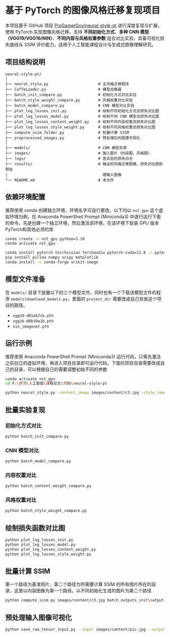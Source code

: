 
# 基于 PyTorch 的图像风格迁移复现项目

本项目基于 GitHub 项目 [ProGamerGov/neural-style-pt](https://github.com/ProGamerGov/neural-style-pt) 进行深度复现与扩展，使用 PyTorch 实现图像风格迁移，支持 **不同初始化方式**、**多种 CNN 模型（VGG19/VGG16/NIN）**、**不同内容与风格权重参数** 组合对比实验，具备可视化损失曲线与 SSIM 评价能力，适用于人工智能课程设计与生成式图像理解研究。

##  项目结构说明

```
neural-style-pt/
│
├── neural_style.py                      # 主风格迁移程序
├── CaffeLoader.py                       # 模型加载器
├── batch_init_compare.py                # 初始化方式对比实验
├── batch_style_weight_compare.py        # 风格权重对比实验
├── batch_model_compare.py               # CNN 模型对比实验
├── plot_log_losses_init.py              # 绘制不同初始化方式总损失对比图
├── plot_log_losses_model.py             # 绘制不同 CNN 模型总损失对比图
├── plot_log_losses_content_weight.py    # 绘制不同内容权重总损失对比图
├── plot_log_losses_style_weight.py      # 绘制不同风格权重总损失对比图
├── compute_ssim_folder.py               # 批量计算 SSIM
├── preprocessed_images.py               # 预处理后的图像可视化
│
├── models/                              # CNN 模型目录
├── images/                              # 输入图片（内容图、风格图）
├── logs/                                # 各实验的损失日志
├── results/                             # 输出的风格迁移图像、损失对比图和预处
│                                          理输入图像
└── README.md                            # 本文件
```

## 依赖环境配置
推荐使用 conda 创建独立环境，环境名字可自行更改，以下均以 `nst_gpu` 这个虚拟环境为例，在 Anaconda PowerShell Prompt (Miniconda3) 中逐行运行下面的命令，先是创建一个独立环境，然后激活该环境，在该环境下安装 GPU 版本 PyTorch和其他必须的库
```bash
conda create -n nst_gpu python=3.10
conda activate nst_gpu

conda install pytorch torchvision torchaudio pytorch-cuda=11.8 -c pytorch -c nvidia
pip install pillow numpy scipy matplotlib
conda install -c conda-forge scikit-image
```

## 模型文件准备

在 `models/` 目录下放置以下的三个模型文件，同时也有一个下载该模型文件的程序 `models\download_models.py`，里面的 `project_dir` 需要改成自己存放这个项目的路径。

- `vgg19-d01eb7cb.pth`
- `vgg16-00b39a1b.pth`
- `nin_imagenet.pth`

## 运行示例
推荐使用 Anaconda PowerShell Prompt (Miniconda3) 运行代码，只需先激活之前创立的虚拟环境，再进入项目目录即可运行代码。下面的项目目录需要改成自己的目录，可以根据自己的需要调整初始不同的参数

```bash
conda activate nst_gpu
cd F:\学习\人工智能\课程论文\代码\neural-style-pt

python neural_style.py -content_image images/content/c3.jpg -style_image images/styles/s5.jpg -output_image images/results/r1.png -init image -init_image images/content/c3.jpg -style_weight 2e2 -content_weight 5e0 -tv_weight 0 -original_colors 1 
```

## 批量实验复现

### 初始化方式对比

```bash
python batch_init_compare.py
```

### CNN 模型对比

```bash
python batch_model_compare.py
```
### 内容权重对比

```bash
python batch_content_weight_compare.py
```

### 风格权重对比

```bash
python batch_style_weight_compare.py
```

## 绘制损失函数对比图

```bash
python plot_log_losses_init.py
python plot_log_losses_model.py
python plot_log_losses_content_weight.py
python plot_log_losses_style_weight.py
```

## 批量计算 SSIM
第一个路径为基准照片，第二个路径为所需要计算 SSIM 的所有图片所在的目录，这里以内容图像为第一个路径，以不同初始化生成的图片为第二个路径
```bash
python compute_ssim.py images/content/c3.jpg batch_outputs_init\output_init_image_content.png
```

## 预处理输入图像可视化
```bash
python save_raw_tensor_input.py --input images/content/pic.jpg --output preprocessed_input.png
```

